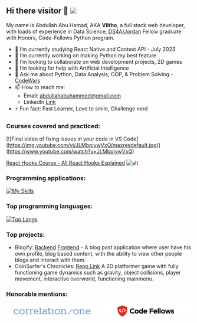 ## Hi there visitor 👋 ![](https://komarev.com/ghpvc/?username=Viltho)
 My name is Abdullah Abu Hamad, AKA **Viltho**, a full stack web developer, with loads of experience in Data Science, [DS4A/Jordan](https://www.correlation-one.com/data-science-for-all-jordan) Fellow graduate with Honors, Code-Fellows Python program.

- 🔭 I’m currently studying React Native and Context API - July 2023
- 🌱 I’m currently working on making Python my best feature
- 👯 I’m looking to collaborate on web development projects, 2D games
- 🤔 I’m looking for help with Artificial Intelligence
- 💬 Ask me about Python, Data Analysis, OOP, & Problem Solving - [CodeWars](https://www.codewars.com/users/Viltho)
- 📫 How to reach me: 
  - Email: abdullahabuhammed@gmail.com
  - LinkedIn [Link](https://www.linkedin.com/in/abdullah-abuhamad/)
- ⚡ Fun fact: Fast Learner, Love to smile, Challenge nerd

### Courses covered and practiced:
[![Final video of fixing issues in your code in VS Code]
(https://img.youtube.com/vi/JLMbpiywVxQ/maxresdefault.jpg)]
(https://www.youtube.com/watch?v=JLMbpiywVxQ)

[React Hooks Course - All React Hooks Explained](https://www.youtube.com/watch?v=LlvBzyy-558)
![alt]([https://img.youtube.com/vi/JLMbpiywVxQ/maxresdefault.jpg](https://i.ytimg.com/vi/LlvBzyy-558/hq720.jpg?sqp=-oaymwEcCOgCEMoBSFXyq4qpAw4IARUAAIhCGAFwAcABBg==&rs=AOn4CLBsy3R83DtobYNkaQF2KoDa1ENY0w))

### Programming applications:

[![My Skills](https://skillicons.dev/icons?i=js,html,css,react,nodejs,py,git,materialui,vscode)](https://skillicons.dev)
<!-- nextjs/django -->
### Top programming languages:

[![Top Langs](https://github-readme-stats.vercel.app/api/top-langs/?username=Viltho)](https://github.com/anuraghazra/github-readme-stats)

### Top projects:

- Blogify: [Backend](https://github.com/Viltho/blogify-backend) [Frontend](https://github.com/Viltho/blogify) - A blog post application where user have his own profile, blog based content, with the ability to view other people blogs and interact with them.
- CoinSurfer's Chronicles: [Repo Link](https://github.com/pythond10-group1-midproject/coinsurfers-chronicles) A 2D platformer game with fully functioning game dynamics such as gravity, object collisions, player movement, interactive overworld, functioning mainmenu.

### Honorable mentions:

![alt](./Correlation_One_PNG.png)
![alt](./code_fellows_PNG.png)
